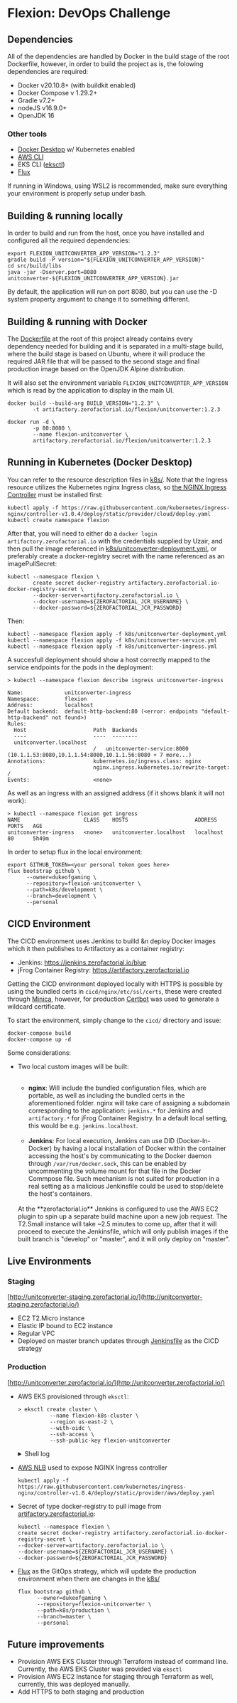 # Flexion: DevOps Challenge

## Dependencies

All of the dependencies are handled by Docker in the build stage of the root Dockerfile, however, in order to build 
the project as is, the folowing dependencies are required:

* Docker v20.10.8+ (with buildkit enabled)
* Docker Compose v 1.29.2+
* Gradle v7.2+
* nodeJS v16.9.0+
* OpenJDK 16

### Other tools

* [Docker Desktop](https://www.docker.com/products/docker-desktop) w/ Kubernetes enabled
* [AWS CLI](https://aws.amazon.com/cli/)
* EKS CLI ([eksctl](https://docs.aws.amazon.com/eks/latest/userguide/getting-started-eksctl.html))
* [Flux](https://fluxcd.io/docs/installation/)

If running in Windows, using WSL2 is recommended, make sure everything your environment is properly setup under bash. 

## Building & running locally

In order to build and run from the host, once you have installed and configured all the required dependencies:

```shell
export FLEXION_UNITCONVERTER_APP_VERSION="1.2.3"
gradle build -P version="${FLEXION_UNITCONVERTER_APP_VERSION}"
cd src/build/libs
java -jar -Dserver.port=8080 unitconverter-${FLEXION_UNITCONVERTER_APP_VERSION}.jar
```

By default, the application will run on port 8080, but you can use the -D system property argument to change it 
to something different.

## Building & running with Docker

The [Dockerfile](Dockerfile) at the root of this project already contains every dependency needed for building 
and it is separated in a multi-stage build, where the build stage is based on Ubuntu, where it will produce the 
required JAR file that will be passed to the second stage and final production image based on the OpenJDK Alpine
distribution.

It will also set the environment variable `FLEXION_UNITCONVERTER_APP_VERSION` which is read by the application 
to display in the main UI.

```shell
docker build --build-arg BUILD_VERSION="1.2.3" \
        -t artifactory.zerofactorial.io/flexion/unitconverter:1.2.3
        
docker run -d \
        -p 80:8080 \
        --name flexion-unitconverter \
        artifactory.zerofactorial.io/flexion/unitconverter:1.2.3
```
## Running in Kubernetes (Docker Desktop)

You can refer to the resource description files in [k8s/](./k8s). Note that the Ingress resource utilizes the 
Kubernetes nginx Ingress class, so [the NGINX Ingress Controller](https://kubernetes.github.io/ingress-nginx/deploy/#docker-desktop) must be installed first:

```shell
kubectl apply -f https://raw.githubusercontent.com/kubernetes/ingress-nginx/controller-v1.0.4/deploy/static/provider/cloud/deploy.yaml
kubectl create namespace flexion
```
After that, you will need to either do a `docker login artifactory.zerofactorial.io` with the credentials supplied by 
Uzair, and then pull the image referenced in [k8s/unitconverter-deployment.yml](k8s/unitconverter-deployment.yml), or 
preferably create a docker-registry secret with the name referenced as an imagePullSecret:

```shell
kubectl --namespace flexion \
        create secret docker-registry artifactory.zerofactorial.io-docker-registry-secret \
        --docker-server=artifactory.zerofactorial.io \
        --docker-username=${ZEROFACTORIAL_JCR_USERNAME} \
        --docker-password=${ZEROFACTORIAL_JCR_PASSWORD}
```

Then:

```shell
kubectl --namespace flexion apply -f k8s/unitconverter-deployment.yml
kubectl --namespace flexion apply -f k8s/unitconverter-service.yml
kubectl --namespace flexion apply -f k8s/unitconverter-ingress.yml
```
A succesfull deployment should show a host correctly mapped to the service endpoints for the pods in the deployment:

```shell
> kubectl --namespace flexion describe ingress unitconverter-ingress

Name:             unitconverter-ingress
Namespace:        flexion
Address:          localhost
Default backend:  default-http-backend:80 (<error: endpoints "default-http-backend" not found>)
Rules:
  Host                     Path  Backends
  ----                     ----  --------
  unitconverter.localhost
                           /   unitconverter-service:8080 (10.1.1.53:8080,10.1.1.54:8080,10.1.1.56:8080 + 7 more...)
Annotations:               kubernetes.io/ingress.class: nginx
                           nginx.ingress.kubernetes.io/rewrite-target: /
Events:                    <none>
```

As well as an ingress with an assigned address (if it shows blank it will not work):

```shell
> kubectl --namespace flexion get ingress
NAME                    CLASS    HOSTS                     ADDRESS     PORTS   AGE
unitconverter-ingress   <none>   unitconverter.localhost   localhost   80      5h49m

```
In order to setup flux in the local environment:
```shell
export GITHUB_TOKEN=<your personal token goes here>
flux bootstrap github \
      --owner=dukeofgaming \
      --repository=flexion-unitconverter \
      --path=k8s/development \
      --branch=development \
      --personal
```

## CICD Environment

The CICD environment uses Jenkins to builld &n deploy Docker images which it then publishes to Artifactory as a 
container registry:

* Jenkins: https://jenkins.zerofactorial.io/blue
* jFrog Container Registry: https://artifactory.zerofactorial.io

Getting the CICD environment deployed locally with HTTPS is possible by using the bundled certs in 
`cicd/nginx/etc/ssl/certs`, these were created through [Minica](https://github.com/jsha/minica), however, for production
[Certbot](https://certbot.eff.org/lets-encrypt/pip-nginx) was used to generate a wildcard certificate. 

To start the environment, simply change to the `cicd/` directory and issue:
```shell
docker-compose build 
docker-compose up -d
```

Some considerations:

* Two local custom images will be built:  
  <br>
  - **nginx**: Will include the bundled configuration files, which are portable, as well as including the bundled 
  certs in the aforementioned folder. nginx will take care of assigning a subdomain corresponding to the application: 
  `jenkins.*` for Jenkins and `artifactory.*` for jFrog Container Registry. In a default local setting, this would be e.g. 
  `jenkins.localhost`.  
  <br>  
  
  - **Jenkins**: For local execution, Jenkins can use DID (Docker-In-Docker) by having a local installation
  of Docker within the container accessing the host's by communicating to the Docker daemon through `/var/run/docker.sock`, 
  this can be enabled by uncommenting the volume mount for that file in the Docker Commpose file. Such mechanism is not 
  suited for production in a real setting as a malicious Jenkinsfile could be used to stop/delete the host's containers.
  <br>  
  At the **zerofactorial.io** Jenkins is configured to use the AWS EC2 plugin to spin up a separate build machine upon 
  a new job request. The T2.Small instance will take ~2.5 minutes to come up, after that it will proceed to execute the 
  Jenkinsfile, which will only publish images if the built branch is "develop" or "master", and it will only deploy on
  "master".

## Live Environments

### Staging

[http://unitconverter-staging.zerofactorial.io/](http://unitconverter-staging.zerofactorial.io/)

* EC2 T2.Micro instance 
* Elastic IP bound to EC2 instance
* Regular VPC
* Deployed on master branch updates through [Jenkinsfile](Jenkinsfile) as the CICD strategy

### Production

[http://unitconverter.zerofactorial.io/](http://unitconverter.zerofactorial.io/)

* AWS EKS provisioned through `eksctl`:
  ```shell
  > eksctl create cluster \
            --name flexion-k8s-cluster \
            --region us-east-2 \
            --with-oidc \
            --ssh-access \
            --ssh-public-key flexion-unitconverter
  ```
  <details>
    <summary>Shell log</summary>
  
  ```shell
  2021-11-04 18:59:01 [ℹ]  eksctl version 0.70.0
  2021-11-04 18:59:01 [ℹ]  using region us-east-2
  2021-11-04 18:59:01 [ℹ]  setting availability zones to [us-east-2b us-east-2c us-east-2a]
  2021-11-04 18:59:01 [ℹ]  subnets for us-east-2b - public:192.168.0.0/19 private:192.168.96.0/19
  2021-11-04 18:59:01 [ℹ]  subnets for us-east-2c - public:192.168.32.0/19 private:192.168.128.0/19
  2021-11-04 18:59:01 [ℹ]  subnets for us-east-2a - public:192.168.64.0/19 private:192.168.160.0/19
  2021-11-04 18:59:01 [ℹ]  nodegroup "ng-83061225" will use "" [AmazonLinux2/1.20]
  2021-11-04 18:59:01 [ℹ]  using EC2 key pair %!q(*string=<nil>)
  2021-11-04 18:59:01 [ℹ]  using Kubernetes version 1.20
  2021-11-04 18:59:01 [ℹ]  creating EKS cluster "flexion-k8s-cluster" in "us-east-2" region with managed nodes
  2021-11-04 18:59:01 [ℹ]  will create 2 separate CloudFormation stacks for cluster itself and the initial managed nodegroup
  2021-11-04 18:59:01 [ℹ]  if you encounter any issues, check CloudFormation console or try 'eksctl utils describe-stacks --region=us-east-2 --cluster=flexion-k8s-cluster'
  2021-11-04 18:59:01 [ℹ]  CloudWatch logging will not be enabled for cluster "flexion-k8s-cluster" in "us-east-2"
  2021-11-04 18:59:01 [ℹ]  you can enable it with 'eksctl utils update-cluster-logging --enable-types={SPECIFY-YOUR-LOG-TYPES-HERE (e.g. all)} --region=us-east-2 --cluster=flexion-k8s-cluster'
  2021-11-04 18:59:01 [ℹ]  Kubernetes API endpoint access will use default of {publicAccess=true, privateAccess=false} for cluster "flexion-k8s-cluster" in "us-east-2"
  2021-11-04 18:59:01 [ℹ]
  2 sequential tasks: { create cluster control plane "flexion-k8s-cluster",
  2 sequential sub-tasks: {
  4 sequential sub-tasks: {
  wait for control plane to become ready,
  associate IAM OIDC provider,
  2 sequential sub-tasks: {
  create IAM role for serviceaccount "kube-system/aws-node",
  create serviceaccount "kube-system/aws-node",
  },
  restart daemonset "kube-system/aws-node",
  },
  create managed nodegroup "ng-83061225",
  }
  }
  2021-11-04 18:59:01 [ℹ]  building cluster stack "eksctl-flexion-k8s-cluster-cluster"
  2021-11-04 18:59:02 [ℹ]  deploying stack "eksctl-flexion-k8s-cluster-cluster"
  2021-11-04 18:59:32 [ℹ]  waiting for CloudFormation stack "eksctl-flexion-k8s-cluster-cluster"
  2021-11-04 19:00:02 [ℹ]  waiting for CloudFormation stack "eksctl-flexion-k8s-cluster-cluster"
  2021-11-04 19:01:03 [ℹ]  waiting for CloudFormation stack "eksctl-flexion-k8s-cluster-cluster"
  2021-11-04 19:02:03 [ℹ]  waiting for CloudFormation stack "eksctl-flexion-k8s-cluster-cluster"
  2021-11-04 19:03:03 [ℹ]  waiting for CloudFormation stack "eksctl-flexion-k8s-cluster-cluster"
  2021-11-04 19:04:03 [ℹ]  waiting for CloudFormation stack "eksctl-flexion-k8s-cluster-cluster"
  2021-11-04 19:05:04 [ℹ]  waiting for CloudFormation stack "eksctl-flexion-k8s-cluster-cluster"
  2021-11-04 19:06:04 [ℹ]  waiting for CloudFormation stack "eksctl-flexion-k8s-cluster-cluster"
  2021-11-04 19:07:04 [ℹ]  waiting for CloudFormation stack "eksctl-flexion-k8s-cluster-cluster"
  2021-11-04 19:08:05 [ℹ]  waiting for CloudFormation stack "eksctl-flexion-k8s-cluster-cluster"
  2021-11-04 19:09:05 [ℹ]  waiting for CloudFormation stack "eksctl-flexion-k8s-cluster-cluster"
  2021-11-04 19:10:05 [ℹ]  waiting for CloudFormation stack "eksctl-flexion-k8s-cluster-cluster"
  2021-11-04 19:11:05 [ℹ]  waiting for CloudFormation stack "eksctl-flexion-k8s-cluster-cluster"
  2021-11-04 19:15:08 [ℹ]  building iamserviceaccount stack "eksctl-flexion-k8s-cluster-addon-iamserviceaccount-kube-system-aws-node"
  2021-11-04 19:15:08 [ℹ]  deploying stack "eksctl-flexion-k8s-cluster-addon-iamserviceaccount-kube-system-aws-node"
  2021-11-04 19:15:08 [ℹ]  waiting for CloudFormation stack "eksctl-flexion-k8s-cluster-addon-iamserviceaccount-kube-system-aws-node"
  2021-11-04 19:15:25 [ℹ]  waiting for CloudFormation stack "eksctl-flexion-k8s-cluster-addon-iamserviceaccount-kube-system-aws-node"
  2021-11-04 19:15:42 [ℹ]  waiting for CloudFormation stack "eksctl-flexion-k8s-cluster-addon-iamserviceaccount-kube-system-aws-node"
  2021-11-04 19:15:42 [ℹ]  serviceaccount "kube-system/aws-node" already exists
  2021-11-04 19:15:42 [ℹ]  updated serviceaccount "kube-system/aws-node"
  2021-11-04 19:15:42 [ℹ]  building managed nodegroup stack "eksctl-flexion-k8s-cluster-nodegroup-ng-83061225"
  2021-11-04 19:15:42 [ℹ]  deploying stack "eksctl-flexion-k8s-cluster-nodegroup-ng-83061225"
  2021-11-04 19:15:42 [ℹ]  waiting for CloudFormation stack "eksctl-flexion-k8s-cluster-nodegroup-ng-83061225"
  2021-11-04 19:16:15 [ℹ]  waiting for CloudFormation stack "eksctl-flexion-k8s-cluster-nodegroup-ng-83061225"
  2021-11-04 19:16:31 [ℹ]  waiting for CloudFormation stack "eksctl-flexion-k8s-cluster-nodegroup-ng-83061225"
  2021-11-04 19:16:48 [ℹ]  waiting for CloudFormation stack "eksctl-flexion-k8s-cluster-nodegroup-ng-83061225"
  2021-11-04 19:17:04 [ℹ]  waiting for CloudFormation stack "eksctl-flexion-k8s-cluster-nodegroup-ng-83061225"
  2021-11-04 19:17:21 [ℹ]  waiting for CloudFormation stack "eksctl-flexion-k8s-cluster-nodegroup-ng-83061225"
  2021-11-04 19:17:38 [ℹ]  waiting for CloudFormation stack "eksctl-flexion-k8s-cluster-nodegroup-ng-83061225"
  2021-11-04 19:17:55 [ℹ]  waiting for CloudFormation stack "eksctl-flexion-k8s-cluster-nodegroup-ng-83061225"
  2021-11-04 19:18:15 [ℹ]  waiting for CloudFormation stack "eksctl-flexion-k8s-cluster-nodegroup-ng-83061225"
  2021-11-04 19:18:32 [ℹ]  waiting for CloudFormation stack "eksctl-flexion-k8s-cluster-nodegroup-ng-83061225"
  2021-11-04 19:18:51 [ℹ]  waiting for CloudFormation stack "eksctl-flexion-k8s-cluster-nodegroup-ng-83061225"
  2021-11-04 19:19:08 [ℹ]  waiting for CloudFormation stack "eksctl-flexion-k8s-cluster-nodegroup-ng-83061225"
  2021-11-04 19:19:08 [ℹ]  waiting for the control plane availability...
  2021-11-04 19:19:08 [✔]  saved kubeconfig as "C:\\Users\\dukeo\\.kube\\config"
  2021-11-04 19:19:08 [ℹ]  no tasks
  2021-11-04 19:19:08 [✔]  all EKS cluster resources for "flexion-k8s-cluster" have been created
  2021-11-04 19:19:09 [ℹ]  nodegroup "ng-83061225" has 2 node(s)
  2021-11-04 19:19:09 [ℹ]  node "ip-192-168-5-149.us-east-2.compute.internal" is ready
  2021-11-04 19:19:09 [ℹ]  node "ip-192-168-80-165.us-east-2.compute.internal" is ready
  2021-11-04 19:19:09 [ℹ]  waiting for at least 2 node(s) to become ready in "ng-83061225"
  2021-11-04 19:19:09 [ℹ]  nodegroup "ng-83061225" has 2 node(s)
  2021-11-04 19:19:09 [ℹ]  node "ip-192-168-5-149.us-east-2.compute.internal" is ready
  2021-11-04 19:19:09 [ℹ]  node "ip-192-168-80-165.us-east-2.compute.internal" is ready
  2021-11-04 19:19:10 [ℹ]  kubectl command should work with "C:\\Users\\dukeo\\.kube\\config", try 'kubectl get nodes'
  2021-11-04 19:19:10 [✔]  EKS cluster "flexion-k8s-cluster" in "us-east-2" region is ready
  ```
  </details>    
* [AWS NLB](https://kubernetes.github.io/ingress-nginx/deploy/#network-load-balancer-nlb) used to expose NGINX Ingress controller
  ```shell
  kubectl apply -f https://raw.githubusercontent.com/kubernetes/ingress-nginx/controller-v1.0.4/deploy/static/provider/aws/deploy.yaml
  ```
* Secret of type docker-registry to pull image from [artifactory.zerofactorial.io](https://artifactory.zerofactorial.io):
  ```shell
  kubectl --namespace flexion \
  create secret docker-registry artifactory.zerofactorial.io-docker-registry-secret \
  --docker-server=artifactory.zerofactorial.io \
  --docker-username=${ZEROFACTORIAL_JCR_USERNAME} \
  --docker-password=${ZEROFACTORIAL_JCR_PASSWORD}
  ```
* [Flux](https://fluxcd.io/legacy/flux/tutorials/get-started/#set-up-flux) as the GitOps strategy, which will update the
  production environment when there are changes in the [k8s/](./k8s)
  ```shell
  flux bootstrap github \
        --owner=dukeofgaming \
        --repository=flexion-unitconverter \
        --path=k8s/production \
        --branch=master \
        --personal
  ```

## Future improvements

* Provision AWS EKS Cluster through Terraform instead of command line. Currently, the AWS EKS Cluster was provided via 
  `eksctl`
* Provision AWS EC2 Instance for staging through Terraform as well, currently, this was deployed manually.
* Add HTTPS to both staging and production